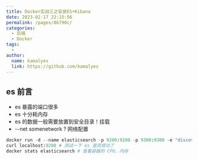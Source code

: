 ```yaml
---
title: Docker实战三之安装ES+Kibana
date: 2023-02-17 22:15:56
permalink: /pages/86790c/
categories:
  - 后端
  - Docker
tags:
  - 
author: 
  name: kamalyes
  link: https://github.com/kamalyes
---
```

## es 前言

- es 暴露的端口很多
- es 十分耗内存
- es 的数据一般需要放置到安全目录！挂载
- --net somenetwork ? 网络配置

```python
docker run -d --name elasticsearch -p 9200:9200 -p 9300:9300 -e "discovery.type=single-node" -e ES_JAVA_OPTS="-Xms64m -Xmx512m" elasticsearch:7.6.2 # 下载并启动 es
curl localhost:9200 # 测试一下 es 是否成功了
docker stats elasticsearch # 查看容器的 CPU、内存
```
